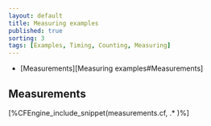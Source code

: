 ```yaml
---
layout: default
title: Measuring examples
published: true
sorting: 3
tags: [Examples, Timing, Counting, Measuring]
---
```


* [Measurements][Measuring examples#Measurements]

## Measurements

[%CFEngine_include_snippet(measurements.cf, .* )%]
